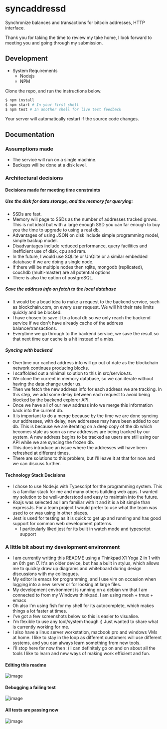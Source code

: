 # syncaddressd

Synchronize balances and transactions for bitcoin addresses, HTTP interface.

Thank you for taking the time to review my take home, I look forward to meeting you and going through my submission.

## Development
- System Requirements
  - Nodejs
  - NPM

Clone the repo, and run the instructions below.

```sh
$ npm install
$ npm start # In your first shell
$ npm test # In another shell for live test feedback
```

Your server will automatically restart if the source code changes.
## Documentation

### Assumptions made
- The service will run on a single machine.
- Backups will be done at a disk level.

### Architectural decisions
#### Decisions made for meeting time constraints
##### Use the disk for data storage, and the  memory for querying:
 - SSDs are fast.
 - Memory will page to SSDs as the number of addresses tracked grows. This is not ideal but with a large enough SSD you can far enough to buy you the time to upgrade to using a real db.
 - Advantages of using JSON on disk include simple programming model, simple backup model.
 - Disadvantages include reduced performance, query facilities and inefficient use of disk, cpu and ram.
 - In the future, I would use SQLite or UnQlite or a similar embedded database if we are doing a single node.
  - If there will be multiple nodes then rqlite, mongodb (replicated), couchdb (multi-master) are all potential options
  - There is also the option of postgreSQL.

##### Save the address info on fetch to the local database
- It would be a bead idea to make a request to the backend service, such as blockchain.com, on every user request. We will hit their rate limits quickly and be blocked.
- I have chosen to save it to a local db so we only reach the backend service if we don't have already cache of the address balance/transactions.
- Everytime we go through to the backend service, we save the result so that next time our cache is a hit instead of a miss.

##### Syncing with backend
- Overtime our cached address info will go out of date as the blockchain network continues producing blocks.
- I scaffolded out a minimal solution to this in src/service.ts.
- We clone the current in memory database, so we can iterate without having the data change under us.
- Then we fetch the new address info for each address we are tracking. In this step, we add some delay between each request to avoid being blocked by the backend explorer API.
- Once we have all of our new address info we merge this information back into the current db.
- It is important to do a merge because by the time we are done syncing our addresses, with delay, new addresses may have been added to our db. This is because we are iterating on a deep copy of the db which becomes stale as soon as new addresses are being tracked by our system. A new address begins to be tracked as users are still using our API while we are syncing the frozen db.
- This does introduce an issue where the addresses will have been refreshed at different times.
- There are solutions to this problem, but I'll leave it at that for now and we can discuss further.

#### Technology Stack Decisions
- I chose to use Node.js with Typescript for the programming system. This is a familiar stack for me and many others building web apps. I wanted my solution to be well-understood and easy to maintain into the future.
- Koajs was selected as I am familiar with it and it is a bit simple than expressJs. For a team project I would prefer to use what the team was used to or was using in other places.
- Jest is used for testing as it is quick to get up and running and has good support for common web development patterns.
  - I particularly liked jest for its built in watch mode and typescript support




### A little bit about my development environment

- I am currently writing this README using a Thinkpad X1 Yoga 2 in 1 with an 6th gen i7. It's an older device, but has a built in stylus, which allows me to quickly draw up diagrams and whiteboard during design discussions with my colleagues.
- My editor is emacs for programming, and I use vim on occasion when logging into a new server or for looking at large files.
- My development environment is running on a debian vm that I am connected to from my Windows thinkpad. I am using mosh + tmux + emacs
- Oh also I'm using fish for my shell for its autocomplete, which makes things a lot faster at times.
- I've got a few screenshots below so this is easier to visualise.
- I'm flexible to use any tool/system though :) Just wanted to share what is currently working for me.
- I also have a linux server workstation, macbook pro and windows VMs at home. I like to stay in the loop as different customers will use different systems, and you can always learn something from new tools.
- I'll stop here for now then :) I can definitely go on and on about all the tools I like to learn and new ways of making work efficient and fun.

#### Editing this readme 
![image](https://github.com/z3t0/syncaddressd/assets/9000061/fa31778d-898e-43d2-aac0-5581d2e98138)


#### Debugging a failing test
![image](https://github.com/z3t0/syncaddressd/assets/9000061/96a4586a-d57a-4e17-89e6-f57089a84140)

#### All tests are passing now
![image](https://github.com/z3t0/syncaddressd/assets/9000061/b121819b-ca98-4e06-aab0-e6d9605ce5a0)

